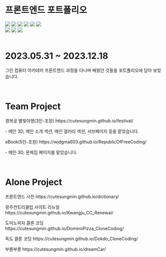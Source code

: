 # 프론트엔드 포트폴리오
  <span><img src="https://img.shields.io/badge/HTML5-E34F26?style=flat&logo=HTML5&logoColor=white" /></span>
  <span><img src="https://img.shields.io/badge/CSS-1572B6?style=flat&logo=css3&logoColor=white" /></span>
  <span><img src="https://img.shields.io/badge/Java script-F7DF1E?style=flat&logo=javascript&logoColor=white" /></span>
  <span><img src="https://img.shields.io/badge/React-61DAFB?style=flat&logo=react&logoColor=white" /></span>
  <span><img src="https://img.shields.io/badge/Node.js-339933?style=flat&logo=nodedotjs&logoColor=white" /></span>
  <span><img src="https://img.shields.io/badge/Three.js-000000?style=flat&logo=threedotjs&logoColor=white" /></span>
  <br>
  <span><img src="https://img.shields.io/badge/Figma-F24E1E?style=flat&logo=figma&logoColor=white" /></span>
  <span><img src="https://img.shields.io/badge/Illustrator-FF9A00?style=flat&logo=adobeillustrator&logoColor=white" /></span>
  <span><img src="https://img.shields.io/badge/Blender-E87D0D?style=flat&logo=blender&logoColor=white" /></span>
<br>
<br>
# 2023.05.31 ~ 2023.12.18
<p>그린 컴퓨터 아카데미 프론트엔드 과정을 다니며 배웠던 것들을 포트폴리오에 담아 보았습니다.</p>
<br>
<h1> Team Project </h1>
<p>경복궁 별빛야행(3인-조장) https://cutesungmin.github.io/festival/</p>
<p> - 메인 3D, 메인 소개 섹션, 메인 갤러리 섹션, 서브페이지 등을 맡았습니다.</p>
<p>eBook(5인-조원) https://wjdgma603.github.io/RepublicOfFreeCoding/</p>
<p> - 메인 3D, 문제집 페이지를 맡았습니다.</p>
<br>
<h1> Alone Project </h1>
<p>프론트엔드 사전 https://cutesungmin.github.io/dictionary/</p>
<p>광주컨트리클럽 사이트 리뉴얼 https://cutesungmin.github.io/Kwangju_CC_Renewal/</p>
<p>도미노피자 클론 코딩 https://cutesungmin.github.io/DominoPizza_CloneCoding/</p>
<p>독도 클론 코딩 https://cutesungmin.github.io/Dokdo_CloneCoding/</p>
<p>부릉부릉 https://cutesungmin.github.io/dreamCar/</p>
